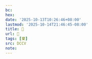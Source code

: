 ```yaml
---
bc:
hex:
date: '2025-10-13T10:26:46+08:00'
lastmod: '2025-10-14T21:46:45-08:00'
title: 􀔫
url: 􀔫
tags: [棄]
src: DCCV
note:
---
```

